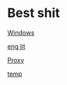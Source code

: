 # Best shit
[Windows](https://guac.simcentral.xyz/#/)

[eng lit](https://codexterous.home.blog/2021/01/24/from-start-to-finish-a-detailed-analysis-of-an-inspector-calls/)

[Proxy](https://education.mordeco.com/)

[temp](https://aws.amazon.com](https://lightsail.aws.amazon.com/ls/remote/eu-west-2/instances/Windows_Server_2022-1/terminal?protocol=rdp)https://lightsail.aws.amazon.com/ls/remote/eu-west-2/instances/Windows_Server_2022-1/terminal?protocol=rdp)
